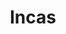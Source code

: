 ---
pid: WS95
title: Incas
location_transcription: Franklin Square
zipcode: '19107'
outside_phl: 
neighborhood: Washington Square West,Avenue of The Arts,Midtown Village,Chinatown
age: '7.5'
age_range: 6-13
instagram: 
image_file_name: WS_95.jpg
proposal_transcription: 
topic: Native Americans
topic_summary: '0'
type: Other No Form
keywords_other: Incas
credit: Yul
image_labels: 
twitter: 
facebook: 
permalink: "/monuments/ws95/"
layout: item-page
---